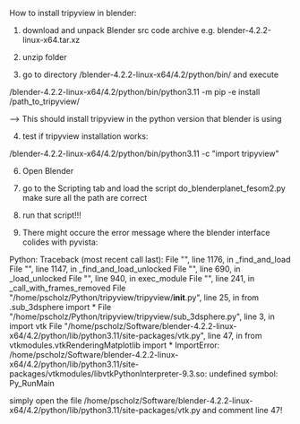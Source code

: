  
How to install tripyview in blender: 

1) download and unpack Blender src code archive e.g. blender-4.2.2-linux-x64.tar.xz

2) unzip folder

3) go to directory /blender-4.2.2-linux-x64/4.2/python/bin/ and execute

/blender-4.2.2-linux-x64/4.2/python/bin/python3.11 -m pip -e install /path_to_tripyview/

--> This should install tripyview in the python version that blender is using

4) test if tripyview installation works:

/blender-4.2.2-linux-x64/4.2/python/bin/python3.11 -c "import tripyview"

6) Open Blender 

7) go to the Scripting tab and load the script do_blenderplanet_fesom2.py 
make sure all the path are correct

8) run that script!!!

9) There might occure the error message where the blender interface colides with pyvista: 

Python: Traceback (most recent call last):
  File "<frozen importlib._bootstrap>", line 1176, in _find_and_load
  File "<frozen importlib._bootstrap>", line 1147, in _find_and_load_unlocked
  File "<frozen importlib._bootstrap>", line 690, in _load_unlocked
  File "<frozen importlib._bootstrap_external>", line 940, in exec_module
  File "<frozen importlib._bootstrap>", line 241, in _call_with_frames_removed
  File "/home/pscholz/Python/tripyview/tripyview/__init__.py", line 25, in <module>
    from .sub_3dsphere          import *
  File "/home/pscholz/Python/tripyview/tripyview/sub_3dsphere.py", line 3, in <module>
    import vtk
  File "/home/pscholz/Software/blender-4.2.2-linux-x64/4.2/python/lib/python3.11/site-packages/vtk.py", line 47, in <module>
    from vtkmodules.vtkRenderingMatplotlib import *
  ImportError: /home/pscholz/Software/blender-4.2.2-linux-x64/4.2/python/lib/python3.11/site-packages/vtkmodules/libvtkPythonInterpreter-9.3.so: undefined symbol: Py_RunMain

simply open the file /home/pscholz/Software/blender-4.2.2-linux-x64/4.2/python/lib/python3.11/site-packages/vtk.py
and comment line 47!
